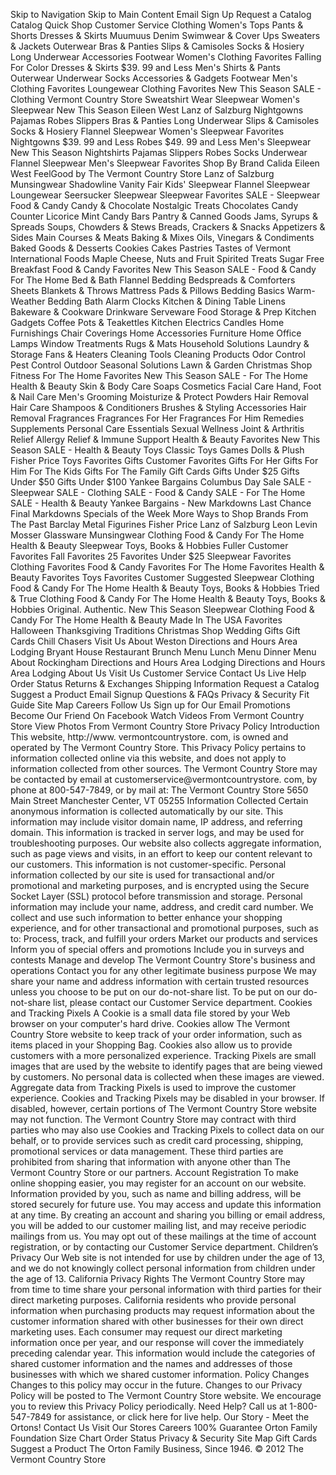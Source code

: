Skip to Navigation Skip to Main Content Email Sign Up Request a Catalog Catalog Quick Shop Customer Service Clothing Women's Tops Pants & Shorts Dresses & Skirts Muumuus Denim Swimwear & Cover Ups Sweaters & Jackets Outerwear Bras & Panties Slips & Camisoles Socks & Hosiery Long Underwear Accessories Footwear Women's Clothing Favorites Falling For Color Dresses & Skirts $39. 99 and Less Men's Shirts & Pants Outerwear Underwear Socks Accessories & Gadgets Footwear Men's Clothing Favorites Loungewear Clothing Favorites New This Season SALE - Clothing Vermont Country Store Sweatshirt Wear Sleepwear Women's Sleepwear New This Season Eileen West Lanz of Salzburg Nightgowns Pajamas Robes Slippers Bras & Panties Long Underwear Slips & Camisoles Socks & Hosiery Flannel Sleepwear Women's Sleepwear Favorites Nightgowns $39. 99 and Less Robes $49. 99 and Less Men's Sleepwear New This Season Nightshirts Pajamas Slippers Robes Socks Underwear Flannel Sleepwear Men's Sleepwear Favorites Shop By Brand Calida Eileen West FeelGood by The Vermont Country Store Lanz of Salzburg Munsingwear Shadowline Vanity Fair Kids' Sleepwear Flannel Sleepwear Loungewear Seersucker Sleepwear Sleepwear Favorites SALE - Sleepwear Food & Candy Candy & Chocolate Nostalgic Treats Chocolates Candy Counter Licorice Mint Candy Bars Pantry & Canned Goods Jams, Syrups & Spreads Soups, Chowders & Stews Breads, Crackers & Snacks Appetizers & Sides Main Courses & Meats Baking & Mixes Oils, Vinegars & Condiments Baked Goods & Desserts Cookies Cakes Pastries Tastes of Vermont International Foods Maple Cheese, Nuts and Fruit Spirited Treats Sugar Free Breakfast Food & Candy Favorites New This Season SALE - Food & Candy For The Home Bed & Bath Flannel Bedding Bedspreads & Comforters Sheets Blankets & Throws Mattress Pads & Pillows Bedding Basics Warm-Weather Bedding Bath Alarm Clocks Kitchen & Dining Table Linens Bakeware & Cookware Drinkware Serveware Food Storage & Prep Kitchen Gadgets Coffee Pots & Teakettles Kitchen Electrics Candles Home Furnishings Chair Coverings Home Accessories Furniture Home Office Lamps Window Treatments Rugs & Mats Household Solutions Laundry & Storage Fans & Heaters Cleaning Tools Cleaning Products Odor Control Pest Control Outdoor Seasonal Solutions Lawn & Garden Christmas Shop Fitness For The Home Favorites New This Season SALE - For The Home Health & Beauty Skin & Body Care Soaps Cosmetics Facial Care Hand, Foot & Nail Care Men's Grooming Moisturize & Protect Powders Hair Removal Hair Care Shampoos & Conditioners Brushes & Styling Accessories Hair Removal Fragrances Fragrances For Her Fragrances For Him Remedies Supplements Personal Care Essentials Sexual Wellness Joint & Arthritis Relief Allergy Relief & Immune Support Health & Beauty Favorites New This Season SALE - Health & Beauty Toys Classic Toys Games Dolls & Plush Fisher Price Toys Favorites Gifts Customer Favorites Gifts For Her Gifts For Him For The Kids Gifts For The Family Gift Cards Gifts Under $25 Gifts Under $50 Gifts Under $100 Yankee Bargains Columbus Day Sale SALE - Sleepwear SALE - Clothing SALE - Food & Candy SALE - For The Home SALE - Health & Beauty Yankee Bargains - New Markdowns Last Chance Final Markdowns Specials of the Week More Ways to Shop Brands From The Past Barclay Metal Figurines Fisher Price Lanz of Salzburg Leon Levin Mosser Glassware Munsingwear Clothing Food & Candy For The Home Health & Beauty Sleepwear Toys, Books & Hobbies Fuller Customer Favorites Fall Favorites 25 Favorites Under $25 Sleepwear Favorites Clothing Favorites Food & Candy Favorites For The Home Favorites Health & Beauty Favorites Toys Favorites Customer Suggested Sleepwear Clothing Food & Candy For The Home Health & Beauty Toys, Books & Hobbies Tried & True Clothing Food & Candy For The Home Health & Beauty Toys, Books & Hobbies Original. Authentic. New This Season Sleepwear Clothing Food & Candy For The Home Health & Beauty Made In The USA Favorites Halloween Thanksgiving Traditions Christmas Shop Wedding Gifts Gift Cards Chill Chasers Visit Us About Weston Directions and Hours Area Lodging Bryant House Restaurant Brunch Menu Lunch Menu Dinner Menu About Rockingham Directions and Hours Area Lodging Directions and Hours Area Lodging About Us Visit Us Customer Service Contact Us Live Help Order Status Returns & Exchanges Shipping Information Request a Catalog Suggest a Product Email Signup Questions & FAQs Privacy & Security Fit Guide Site Map Careers Follow Us Sign up for Our Email Promotions Become Our Friend On Facebook Watch Videos From Vermont Country Store View Photos From Vermont Country Store Privacy Policy Introduction This website, http://www. vermontcountrystore. com, is owned and operated by The Vermont Country Store. This Privacy Policy pertains to information collected online via this website, and does not apply to information collected from other sources. The Vermont Country Store may be contacted by email at customerservice@vermontcountrystore. com, by phone at 800-547-7849, or by mail at: The Vermont Country Store 5650 Main Street Manchester Center, VT 05255 Information Collected Certain anonymous information is collected automatically by our site. This information may include visitor domain name, IP address, and referring domain. This information is tracked in server logs, and may be used for troubleshooting purposes. Our website also collects aggregate information, such as page views and visits, in an effort to keep our content relevant to our customers. This information is not customer-specific. Personal information collected by our site is used for transactional and/or promotional and marketing purposes, and is encrypted using the Secure Socket Layer (SSL) protocol before transmission and storage. Personal information may include your name, address, and credit card number. We collect and use such information to better enhance your shopping experience, and for other transactional and promotional purposes, such as to: Process, track, and fulfill your orders Market our products and services Inform you of special offers and promotions Include you in surveys and contests Manage and develop The Vermont Country Store's business and operations Contact you for any other legitimate business purpose We may share your name and address information with certain trusted resources unless you choose to be put on our do-not-share list. To be put on our do-not-share list, please contact our Customer Service department. Cookies and Tracking Pixels A Cookie is a small data file stored by your Web browser on your computer's hard drive. Cookies allow The Vermont Country Store website to keep track of your order information, such as items placed in your Shopping Bag. Cookies also allow us to provide customers with a more personalized experience. Tracking Pixels are small images that are used by the website to identify pages that are being viewed by customers. No personal data is collected when these images are viewed. Aggregate data from Tracking Pixels is used to improve the customer experience. Cookies and Tracking Pixels may be disabled in your browser. If disabled, however, certain portions of The Vermont Country Store website may not function. The Vermont Country Store may contract with third parties who may also use Cookies and Tracking Pixels to collect data on our behalf, or to provide services such as credit card processing, shipping, promotional services or data management. These third parties are prohibited from sharing that information with anyone other than The Vermont Country Store or our partners. Account Registration To make online shopping easier, you may register for an account on our website. Information provided by you, such as name and billing address, will be stored securely for future use. You may access and update this information at any time. By creating an account and sharing you billing or email address, you will be added to our customer mailing list, and may receive periodic mailings from us. You may opt out of these mailings at the time of account registration, or by contacting our Customer Service department. Children’s Privacy Our Web site is not intended for use by children under the age of 13, and we do not knowingly collect personal information from children under the age of 13. California Privacy Rights The Vermont Country Store may from time to time share your personal information with third parties for their direct marketing purposes. California residents who provide personal information when purchasing products may request information about the customer information shared with other businesses for their own direct marketing uses. Each consumer may request our direct marketing information once per year, and our response will cover the immediately preceding calendar year. This information would include the categories of shared customer information and the names and addresses of those businesses with which we shared customer information. Policy Changes Changes to this policy may occur in the future. Changes to our Privacy Policy will be posted to The Vermont Country Store website. We encourage you to review this Privacy Policy periodically. Need Help? Call us at 1-800-547-7849 for assistance, or click here for live help. Our Story - Meet the Ortons! Contact Us Visit Our Stores Careers 100% Guarantee Orton Family Foundation Size Chart Order Status Privacy & Security Site Map Gift Cards Suggest a Product The Orton Family Business, Since 1946. © 2012 The Vermont Country Store